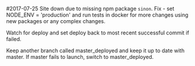 #2017-07-25 Site down due to missing npm package `sinon`.
Fix - set NODE_ENV = 'production' and run tests in docker
for more changes using new packages or any complex
changes.

Watch for deploy and set deploy back to most recent
successful commit if failed.

Keep another branch called master_deployed and keep it
up to date with master. If master fails to launch,
switch to master_deployed.